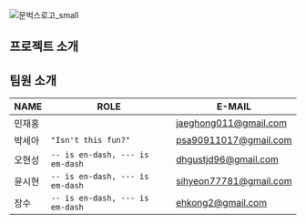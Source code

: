 ![문벅스로고_small](https://github.com/Team2-Moonbucks/.github/assets/19326256/ee64fb27-0525-435b-8fdf-e6fdfc0276fd)


## 프로젝트 소개

## 팀원 소개
|NAME                |ROLE                          |E-MAIL                        |
|----------------|-------------------------------|-----------------------------|
|민재홍|            				|jaeghong011@gmail.com|
|박세아|`"Isn't this fun?"`            |psa90911017@gmail.com|
|오현성|`-- is en-dash, --- is em-dash`|dhgustjd96@gmail.com|
|윤시현|`-- is en-dash, --- is em-dash`|sihyeon77781@gmail.com|
|장수|`-- is en-dash, --- is em-dash`|ehkong2@gmail.com|
